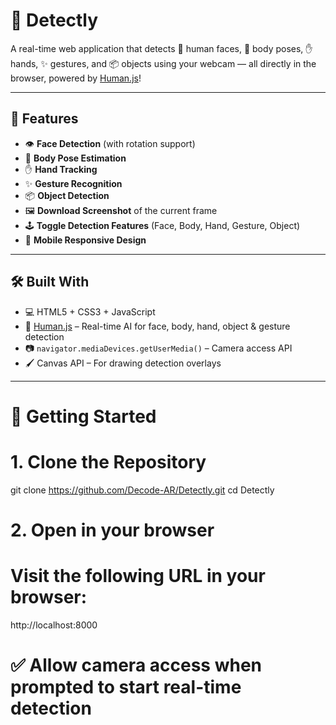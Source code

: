 # 🎯 Detectly

A real-time web application that detects 👤 human faces, 🧍 body poses, ✋ hands, ✨ gestures, and 📦 objects using your webcam — all directly in the browser, powered by [Human.js](https://github.com/vladmandic/human)!

---

## 🌟 Features

- 👁️ **Face Detection** (with rotation support)
- 🧍 **Body Pose Estimation**
- ✋ **Hand Tracking**
- ✨ **Gesture Recognition**
- 📦 **Object Detection**
- 🖼️ **Download Screenshot** of the current frame
- 🕹️ **Toggle Detection Features** (Face, Body, Hand, Gesture, Object)
- 📱 **Mobile Responsive Design**

---

## 🛠️ Built With

- 💻 HTML5 + CSS3 + JavaScript
- 🧠 [Human.js](https://github.com/vladmandic/human) – Real-time AI for face, body, hand, object & gesture detection
- 📷 `navigator.mediaDevices.getUserMedia()` – Camera access API
- 🖌️ Canvas API – For drawing detection overlays

---

# 🚀 Getting Started

# 1. Clone the Repository
git clone https://github.com/Decode-AR/Detectly.git
cd Detectly

# 2. Open in your browser
# Visit the following URL in your browser:
http://localhost:8000

# ✅ Allow camera access when prompted to start real-time detection
